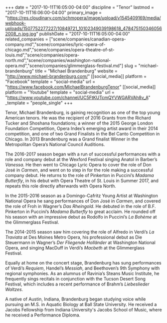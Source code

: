+++
date = "2017-10-11T16:05:00-04:00"
discipline = "Tenor"
lastmod = "2017-10-11T16:06:00-04:00"
primary_image = "https://res.cloudinary.com/schmopera/image/upload/v1545409169/media/webhook-uploads/1507752277227/10849721_10102349039198618_4784751503460562008_n.jpg.jpg"
publishDate = "2017-10-11T16:05:00-04:00"
related_companies = ["scene/companies/canadian-opera-company.md","scene/companies/lyric-opera-of-chicago.md","scene/companies/opera-theatre-of-st-louis.md","scene/companies/opera-north.md","scene/companies/washington-national-opera.md","scene/companies/glimmerglass-festival.md"]
slug = "michael-brandenburg"
title = "Michael Brandenburg"
website = "http://www.michael-brandenburg.com/"
[[social_media]]
platform = "Facebook"
template = "social-media"
url = "https://www.facebook.com/MichaelBrandenburgTenor"
[[social_media]]
platform = "Youtube"
template = "social-media"
url = "https://www.youtube.com/channel/UC5FtKUTcmQYVWGARVAh8v_A"
_template = "people_single"
+++

Tenor, Michael Brandenburg, is gaining recognition as one of the top young American tenors. He was the recipient of 2016 Grants from the Richard Tucker and Shoshana foundations; a winner of the 2015 George London Foundation Competition, Opera Index’s emerging artist award in their 2014 competition, and one of two Grand Finalists in the Bel Canto Competition in Chicago. In 2013 Brandenburg was a Grand finalist Winner in the Metropolitan Opera’s National Council Auditions.
 
The 2016-2017 season began with a run of successful performances with a role and company debut at the Wexford Festival singing Anatol in Barber’s *Vanessa*. He then went to Chicago Lyric Opera to cover the role of Don José in *Carmen*, and went on to step in for the role making a successful company debut.  He returns to the role of Pinkerton in Puccini’s *Madama Butterfly*, in his debut with Opera Theatre of St. Louis in Summer 2017, and repeats this role directly afterwards with Opera North.
 
In the 2015-2016 season as a Domingo-Cafritz Young Artist at Washington National Opera he sang performances of Don José in *Carmen*, and covered the role of Froh in Wagner’s *Das Rheingold*. He debuted in the role of B.F. Pinkerton in Puccini’s *Madama Butterfly* to great acclaim. He rounded off his season with an impressive debut as Rodolfo in Puccini’s *La Bohème* at the Glimmerglass Festival.
 
The 2014-2015 season saw him covering the role of Alfredo in Verdi’s *La Traviata* at Des Moines Metro Opera, his professional debut as Die Steuermann in Wagner’s *Der Fliegende Holländer* at Washington National Opera, and singing MacDuff in Verdi’s *Macbeth* at the Glimmerglass Festival.
 
Equally at home on the concert stage, Brandenburg has sung performances of Verdi’s *Requiem*, Handel’s *Messiah*, and Beethoven’s 9th Symphony with regional symphonies.  As an alumnus of Ravinia’s Steans Music Institute, he frequently sings recitals in conjunction with the Tucson Desert Song Festival, which includes a recent performance of Brahm’s *Liebeslieder Waltzes*.
 
A native of Austin, Indiana, Brandenburg began studying voice while pursuing an M.S. in Aquatic Biology at Ball State University.  He received a Jacobs Fellowship from Indiana University's Jacobs School of Music, where he received a Performance Diploma.
